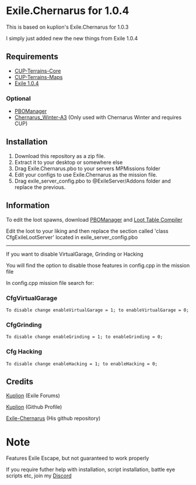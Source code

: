 # Exile.Chernarus for 1.0.4

This is based on kuplion's Exile.Chernarus for 1.0.3

I simply just added new the new things from Exile 1.0.4

## Requirements

* [CUP-Terrains-Core](https://steamcommunity.com/sharedfiles/filedetails/?id=583496184)
* [CUP-Terrains-Maps](https://steamcommunity.com/sharedfiles/filedetails/?id=583544987)
* [Exile 1.0.4](http://www.exilemod.com)

### Optional

* [PBOManager](http://www.armaholic.com/page.php?id=16369)
* [Chernarus_Winter-A3](http://www.armaholic.com/page.php?id=29752) (Only used with Chernarus Winter and requires CUP)

## Installation

1. Download this repository as a zip file.
2. Extract it to your desktop or somewhere else
3. Drag Exile.Chernarus.pbo to your servers MPMissions folder
4. Edit your configs to use Exile.Chernarus as the mission file.
5. Drag exile_server_config.pbo to @ExileServer/Addons folder and replace the previous.

## Information

To edit the loot spawns, download [PBOManager](http://www.armaholic.com/page.php?id=16369) and [Loot Table Compiler](http://www.exilemod.com/downloads/)

Edit the loot to your liking and then replace the section called 'class CfgExileLootServer' located in exile_server_config.pbo

<hr>

If you want to disable VirtualGarage, Grinding or Hacking

You will find the option to disable those features in config.cpp in the mission file

In config.cpp mission file search for:


### CfgVirtualGarage
```
To disable change enableVirtualGarage = 1; to enableVirtualGarage = 0;
```

### CfgGrinding
```
To disable change enableGrinding = 1; to enableGrinding = 0;
```

### Cfg Hacking
```
To disable change enableHacking = 1; to enableHacking = 0;
```
## Credits

[Kuplion](http://www.exilemod.com/profile/66788-kuplion/) (Exile Forums)

[Kuplion](https://github.com/kuplion) (Github Profile)

[Exile-Chernarus](https://github.com/kuplion/Exile-Chernarus) (His github repository)

# Note

Features Exile Escape, but not guaranteed to work properly

If you require futher help with installation, script installation, battle eye scripts etc, join my [Discord](https://discord.gg/335YgZP)
